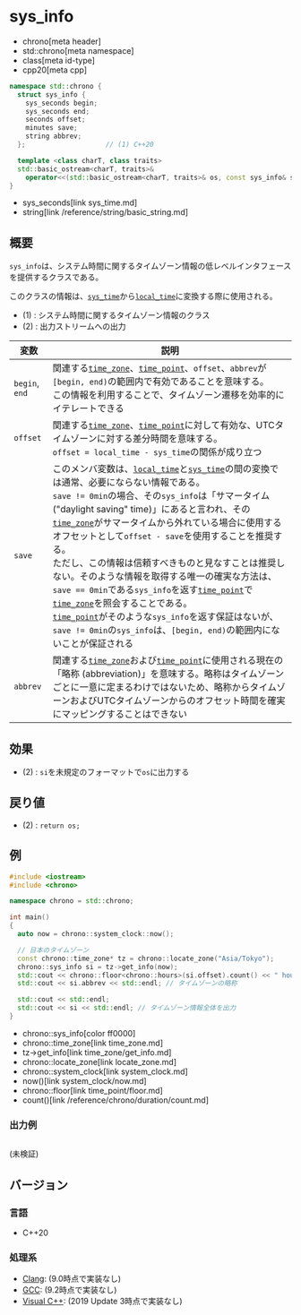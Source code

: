 # sys_info
* chrono[meta header]
* std::chrono[meta namespace]
* class[meta id-type]
* cpp20[meta cpp]

```cpp
namespace std::chrono {
  struct sys_info {
    sys_seconds begin;
    sys_seconds end;
    seconds offset;
    minutes save;
    string abbrev;
  };                    // (1) C++20

  template <class charT, class traits>
  std::basic_ostream<charT, traits>&
    operator<<(std::basic_ostream<charT, traits>& os, const sys_info& si); // (2)
}
```
* sys_seconds[link sys_time.md]
* string[link /reference/string/basic_string.md]

## 概要
`sys_info`は、システム時間に関するタイムゾーン情報の低レベルインタフェースを提供するクラスである。

このクラスの情報は、[`sys_time`](sys_time.md)から[`local_time`](local_time.md)に変換する際に使用される。

- (1) : システム時間に関するタイムゾーン情報のクラス
- (2) : 出力ストリームへの出力


| 変数 | 説明 |
|------|------|
| `begin`, `end` | 関連する[`time_zone`](time_zone.md)、[`time_point`](time_point.md)、`offset`、`abbrev`が`[begin, end)`の範囲内で有効であることを意味する。<br/> この情報を利用することで、タイムゾーン遷移を効率的にイテレートできる |
| `offset` | 関連する[`time_zone`](time_zone.md)、[`time_point`](time_point.md)に対して有効な、UTCタイムゾーンに対する差分時間を意味する。<br/> `offset = local_time - sys_time`の関係が成り立つ |
| `save` | このメンバ変数は、[`local_time`](local_time.md)と[`sys_time`](sys_time.md)の間の変換では通常、必要にならない情報である。<br/> `save != 0min`の場合、その`sys_info`は「サマータイム ("daylight saving" time)」にあると言われ、その[`time_zone`](time_zone.md)がサマータイムから外れている場合に使用するオフセットとして`offset - save`を使用することを推奨する。<br/> ただし、この情報は信頼すべきものと見なすことは推奨しない。そのような情報を取得する唯一の確実な方法は、`save == 0min`である`sys_info`を返す[`time_point`](time_point.md)で[`time_zone`](time_zone.md)を照会することである。<br/> [`time_point`](time_point.md)がそのような`sys_info`を返す保証はないが、`save != 0min`の`sys_info`は、`[begin, end)`の範囲内にないことが保証される |
| `abbrev` | 関連する[`time_zone`](time_zone.md)および[`time_point`](time_point.md)に使用される現在の「略称 (abbreviation)」を意味する。略称はタイムゾーンごとに一意に定まるわけではないため、略称からタイムゾーンおよびUTCタイムゾーンからのオフセット時間を確実にマッピングすることはできない |


## 効果
- (2) : `si`を未規定のフォーマットで`os`に出力する


## 戻り値
- (2) : `return os;`


## 例
```cpp example
#include <iostream>
#include <chrono>

namespace chrono = std::chrono;

int main()
{
  auto now = chrono::system_clock::now();

  // 日本のタイムゾーン
  const chrono::time_zone* tz = chrono::locate_zone("Asia/Tokyo");
  chrono::sys_info si = tz->get_info(now);
  std::cout << chrono::floor<chrono::hours>(si.offset).count() << " hours" << std::endl; // UTCタイムゾーンからの差分時間
  std::cout << si.abbrev << std::endl; // タイムゾーンの略称

  std::cout << std::endl;
  std::cout << si << std::endl; // タイムゾーン情報全体を出力
}
```
* chrono::sys_info[color ff0000]
* chrono::time_zone[link time_zone.md]
* tz->get_info[link time_zone/get_info.md]
* chrono::locate_zone[link locate_zone.md]
* chrono::system_clock[link system_clock.md]
* now()[link system_clock/now.md]
* chrono::floor[link time_point/floor.md]
* count()[link /reference/chrono/duration/count.md]

### 出力例
```
```

(未検証)

## バージョン
### 言語
- C++20

### 処理系
- [Clang](/implementation.md#clang): (9.0時点で実装なし)
- [GCC](/implementation.md#gcc): (9.2時点で実装なし)
- [Visual C++](/implementation.md#visual_cpp): (2019 Update 3時点で実装なし)

